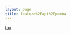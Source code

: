 ```yaml
---
layout: page
title: feature%2Fapi%2Fpemba
---
```

<a href="{{site.baseurl}}{% link docs/feature_2Fapi_2Fpemba/tax.md %}">tax</a><br/>
